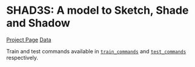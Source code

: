 # SHAD3S: A model to Sketch, Shade and Shadow #

[Project Page](https://bvraghav.com/shad3s/)
[Data](https://bvraghav.com/shad3s/shad3s.tar.xz)

Train and test commands available in
[`train_commands`](./train_commands) and
[`test_commands`](./test_commands) respectively.
